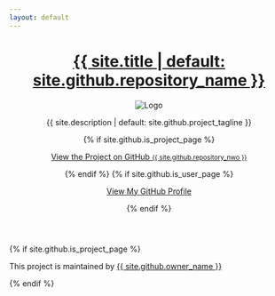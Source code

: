 ```yaml
---
layout: default
---
```


<div class="wrapper">
  <header>
    <h1><a href="{{ "/" | absolute_url }}">{{ site.title | default: site.github.repository_name }}</a></h1>
    <img src="{{site.logo | relative_url}}" alt="Logo" />
    <p>{{ site.description | default: site.github.project_tagline }}</p>
    {% if site.github.is_project_page %}
    <p class="view"><a href="{{ site.github.repository_url }}">View the Project on GitHub <small>{{ site.github.repository_nwo }}</small></a></p>
    {% endif %}
    {% if site.github.is_user_page %}
    <p class="view"><a href="{{ site.github.owner_url }}">View My GitHub Profile</a></p>
    {% endif %}
  </header>

  <footer>
    {% if site.github.is_project_page %}
    <p>This project is maintained by <a href="{{ site.github.owner_url }}">{{ site.github.owner_name }}</a></p>
    {% endif %}
  </footer>
</div>
